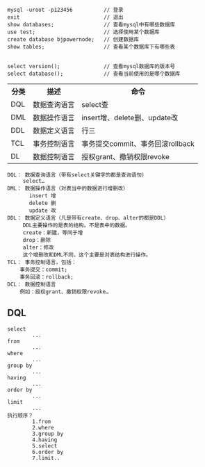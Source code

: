 ```mysql
mysql -uroot -p123456          // 登录
exit                           // 退出
show databases;                // 查看mysql中有哪些数据库
use test;                      // 选择使用某个数据库
create database bjpowernode;   // 创建数据库
show tables;                   // 查看某个数据库下有哪些表


select version();              // 查看mysql数据库的版本号
select database();             // 查看当前使用的是哪个数据库
```
<table>
	<tr>
		<th>分类</th>
		<th>描述</th>
		<th>命令</th>
	<tr/>
	<tr>
		<td>DQL</td>
		<td>数据查询语言</td>
		<td>select查</td>
	</tr>
	<tr>
		<td>DML</td>
		<td>数据操作语言</td>
		<td>insert增、delete删、update改</td>
	</tr>
		<tr>
		<td>DDL</td>
		<td>数据定义语言</td>
		<td>行三</td>
	</tr>
	<tr>
		<td>TCL</td>
		<td>事务控制语言</td>
		<td>事务提交commit、事务回滚rollback</td>
	</tr>
	<tr>
		<td>DL</td>
		<td>数据控制语言</td>
		<td>授权grant、撤销权限revoke</td>
	</tr>
</table>




```
DQL： 数据查询语言（带有select关键字的都是查询语句）
     select…
DML： 数据操作语言（对表当中的数据进行增删改）
       insert 增
       delete 删
       update 改
DDL： 数据定义语言（凡是带有create、drop、alter的都是DDL）
     DDL主要操作的是表的结构。不是表中的数据。
     create：新建，等同于增
     drop：删除
     alter：修改
     这个增删改和DML不同，这个主要是对表结构进行操作。
TCL： 事务控制语言，包括：
    事务提交：commit;
    事务回滚：rollback;
DCL： 数据控制语言
    例如：授权grant、撤销权限revoke…
```

## DQL
```
select                       
		...	
from
		...
where
		...
group by
		...
having
		...
order by
		...
limit
		...
执行顺序？
		1.from
		2.where
		3.group by
		4.having
		5.select
		6.order by
		7.limit..
```
